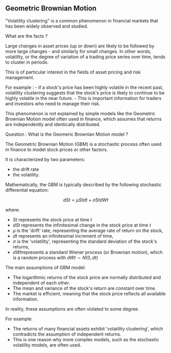 ## Geometric Brownian Motion

"Volatility clustering" is a common phenomenon in financial markets that has been widely observed and studied. 

What are the facts ?

Large changes in asset prices (up or down) are likely to be followed by more large changes - and similarly for small changes. In other words, volatility, or the degree of variation of a trading price series over time, tends to cluster in periods.

This is of particular interest in the fields of asset pricing and risk management. 

For example :
    - if a stock's price has been highly volatile in the recent past, volatility clustering suggests that the stock's price is likely to continue to be highly volatile in the near future. 
    - This is important information for traders and investors who need to manage their risk.

This phenomenon is not explained by simple models like the Geometric Brownian Motion model often used in finance, which assumes that returns are independently and identically distributed.

Question : What is the Geomeric Brownian Motion model ?

The Geometric Brownian Motion (GBM) is a stochastic process often used in finance to model stock prices or other factors. 

It is characterized by two parameters: 
- the drift rate  
- the volatility.

Mathematically, the GBM is typically described by the following stochastic differential equation:

$$
dSt​=μSt​dt+σSt​dWt​
$$

where:
- $St​$ represents the stock price at time $t$
- $dSt$ represents the infinitesimal change in the stock price at time $t$
- $μ$ is the 'drift' rate, representing the average rate of return on the stock,
- $dt$ represents an infinitesimal increment of time,
- $σ$ is the 'volatility', representing the standard deviation of the stock's returns,
- $dWt​$ represents a standard Wiener process (or Brownian motion), which is a random process with $dWt​∼N(0,dt)$


The main assumptions of GBM model:
- The logarithmic returns of the stock price are normally distributed and independent of each other.
- The mean and variance of the stock's return are constant over time.
- The market is efficient, meaning that the stock price reflects all available information.

In reality, these assumptions are often violated to some degree. 

For example: 
- The returns of many financial assets exhibit 'volatility clustering', which contradicts the assumption of independent returns. 
- This is one reason why more complex models, such as the stochastic volatility models, are often used.
